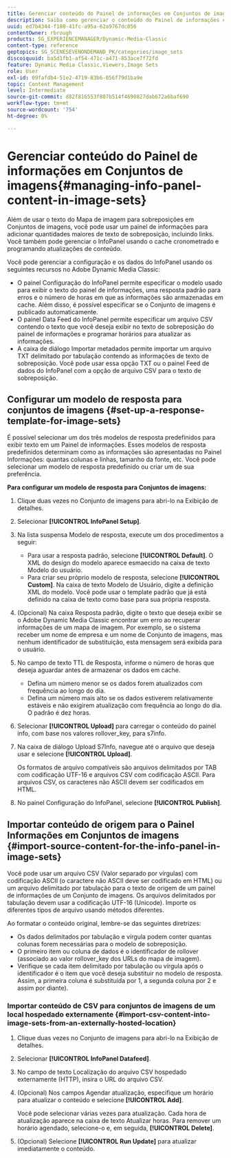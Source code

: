 ```yaml
---
title: Gerenciar conteúdo do Painel de informações em Conjuntos de imagens
description: Saiba como gerenciar o conteúdo do Painel de informações em Conjuntos de imagens no Adobe Dynamic Media Classic.
uuid: ed7b4344-f180-41fc-a95a-62a9767dc056
contentOwner: rbrough
products: SG_EXPERIENCEMANAGER/Dynamic-Media-Classic
content-type: reference
geptopics: SG_SCENESEVENONDEMAND_PK/categories/image_sets
discoiquuid: ba5d1fb1-af54-471c-a471-853ace7f72fd
feature: Dynamic Media Classic,Viewers,Image Sets
role: User
exl-id: 09fafdb4-51e2-4719-83b6-056f79d1ba9e
topic: Content Management
level: Intermediate
source-git-commit: d82f816553f807b514f4690827dab672a6baf690
workflow-type: tm+mt
source-wordcount: '754'
ht-degree: 0%

---
```


# Gerenciar conteúdo do Painel de informações em Conjuntos de imagens{#managing-info-panel-content-in-image-sets}

Além de usar o texto do Mapa de imagem para sobreposições em Conjuntos de imagens, você pode usar um painel de informações para adicionar quantidades maiores de texto de sobreposição, incluindo links. Você também pode gerenciar o InfoPanel usando o cache cronometrado e programando atualizações de conteúdo.

Você pode gerenciar a configuração e os dados do InfoPanel usando os seguintes recursos no Adobe Dynamic Media Classic:

* O painel Configuração do InfoPanel permite especificar o modelo usado para exibir o texto do painel de informações, uma resposta padrão para erros e o número de horas em que as informações são armazenadas em cache. Além disso, é possível especificar se o Conjunto de imagens é publicado automaticamente.
* O painel Data Feed do InfoPanel permite especificar um arquivo CSV contendo o texto que você deseja exibir no texto de sobreposição do painel de informações e programar horários para atualizar as informações.
* A caixa de diálogo Importar metadados permite importar um arquivo TXT delimitado por tabulação contendo as informações de texto de sobreposição. Você pode usar essa opção TXT ou o painel Feed de dados do InfoPanel com a opção de arquivo CSV para o texto de sobreposição.

## Configurar um modelo de resposta para conjuntos de imagens {#set-up-a-response-template-for-image-sets}

É possível selecionar um dos três modelos de resposta predefinidos para exibir texto em um Painel de informações. Esses modelos de resposta predefinidos determinam como as informações são apresentadas no Painel Informações: quantas colunas e linhas, tamanho da fonte, etc. Você pode selecionar um modelo de resposta predefinido ou criar um de sua preferência.

**Para configurar um modelo de resposta para Conjuntos de imagens:**

1. Clique duas vezes no Conjunto de imagens para abri-lo na Exibição de detalhes.
1. Selecionar **[!UICONTROL InfoPanel Setup]**.
1. Na lista suspensa Modelo de resposta, execute um dos procedimentos a seguir:

   * Para usar a resposta padrão, selecione **[!UICONTROL Default]**. O XML do design do modelo aparece esmaecido na caixa de texto Modelo do usuário.
   * Para criar seu próprio modelo de resposta, selecione **[!UICONTROL Custom]**. Na caixa de texto Modelo de Usuário, digite a definição XML do modelo. Você pode usar o template padrão que já está definido na caixa de texto como base para sua própria resposta.

1. (Opcional) Na caixa Resposta padrão, digite o texto que deseja exibir se o Adobe Dynamic Media Classic encontrar um erro ao recuperar informações de um mapa de imagem. Por exemplo, se o sistema receber um nome de empresa e um nome de Conjunto de imagens, mas nenhum identificador de substituição, esta mensagem será exibida para o usuário.
1. No campo de texto TTL de Resposta, informe o número de horas que deseja aguardar antes de armazenar os dados em cache.

   * Defina um número menor se os dados forem atualizados com frequência ao longo do dia.
   * Defina um número mais alto se os dados estiverem relativamente estáveis e não exigirem atualização com frequência ao longo do dia. O padrão é dez horas.

1. Selecionar **[!UICONTROL Upload]** para carregar o conteúdo do painel info, com base nos valores rollover_key, para s7info.
1. Na caixa de diálogo Upload S7Info, navegue até o arquivo que deseja usar e selecione **[!UICONTROL Upload]**.

   Os formatos de arquivo compatíveis são arquivos delimitados por TAB com codificação UTF-16 e arquivos CSV com codificação ASCII. Para arquivos CSV, os caracteres não ASCII devem ser codificados em HTML.

1. No painel Configuração do InfoPanel, selecione **[!UICONTROL Publish]**.

## Importar conteúdo de origem para o Painel Informações em Conjuntos de imagens {#import-source-content-for-the-info-panel-in-image-sets}

Você pode usar um arquivo CSV (Valor separado por vírgulas) com codificação ASCII (o caractere não ASCII deve ser codificado em HTML) ou um arquivo delimitado por tabulação para o texto de origem de um painel de informações de um Conjunto de imagens. Os arquivos delimitados por tabulação devem usar a codificação UTF-16 (Unicode). Importe os diferentes tipos de arquivo usando métodos diferentes.

Ao formatar o conteúdo original, lembre-se das seguintes diretrizes:

* Os dados delimitados por tabulação e vírgula podem conter quantas colunas forem necessárias para o modelo de sobreposição.
* O primeiro item ou coluna de dados é o identificador de rollover (associado ao valor rollover_key dos URLs do mapa de imagem).
* Verifique se cada item delimitado por tabulação ou vírgula após o identificador é o item que você deseja substituir no modelo de resposta. Assim, a primeira coluna é substituída por $1$, a segunda coluna por $2$ e assim por diante).

### Importar conteúdo de CSV para conjuntos de imagens de um local hospedado externamente {#import-csv-content-into-image-sets-from-an-externally-hosted-location}

1. Clique duas vezes no Conjunto de imagens para abri-lo na Exibição de detalhes.
1. Selecionar **[!UICONTROL InfoPanel Datafeed]**.
1. No campo de texto Localização do arquivo CSV hospedado externamente (HTTP), insira o URL do arquivo CSV.
1. (Opcional) Nos campos Agendar atualização, especifique um horário para atualizar o conteúdo e selecione **[!UICONTROL Add]**.

   Você pode selecionar várias vezes para atualização. Cada hora de atualização aparece na caixa de texto Atualizar horas. Para remover um horário agendado, selecione-o e, em seguida, **[!UICONTROL Delete]**.

1. (Opcional) Selecione **[!UICONTROL Run Update]** para atualizar imediatamente o conteúdo.
